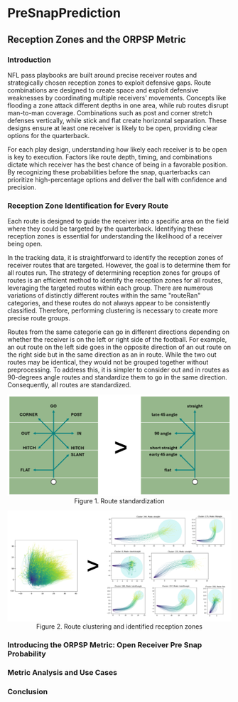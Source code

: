 # PreSnapPrediction

## Reception Zones and the ORPSP Metric
### Introduction
NFL pass playbooks are built around precise receiver routes and strategically chosen reception zones to exploit defensive gaps. Route combinations are designed to create space and exploit defensive weaknesses by coordinating multiple receivers' movements. Concepts like flooding a zone attack different depths in one area, while rub routes disrupt man-to-man coverage. Combinations such as post and corner stretch defenses vertically, while stick and flat create horizontal separation. These designs ensure at least one receiver is likely to be open, providing clear options for the quarterback.

For each play design, understanding how likely each receiver is to be open is key to execution. Factors like route depth, timing, and combinations dictate which receiver has the best chance of being in a favorable position. By recognizing these probabilities before the snap, quarterbacks can prioritize high-percentage options and deliver the ball with confidence and precision.


### Reception Zone Identification for Every Route
Each route is designed to guide the receiver into a specific area on the field where they could be targeted by the quarterback. Identifying these reception zones is essential for understanding the likelihood of a receiver being open.

In the tracking data, it is straightforward to identify the reception zones of receiver routes that are targeted. However, the goal is to determine them for all routes run. The strategy of determining reception zones for groups of routes is an efficient method to identify the reception zones for all routes, leveraging the targeted routes within each group. There are numerous variations of distinctly different routes within the same "routeRan" categories, and these routes do not always appear to be consistently classified. Therefore, performing clustering is necessary to create more precise route groups.

Routes from the same categorie can go in different directions depending on whether the receiver is on the left or right side of the football. For example, an out route on the left side goes in the opposite direction of an out route on the right side but in the same direction as an in route. While the two out routes may be identical, they would not be grouped together without preprocessing. To address this, it is simpler to consider out and in routes as 90-degrees angle routes and standardize them to go in the same direction. Consequently, all routes are standardized.

<p align="center">
    <img src="reports/figures/route_transformation.png">
    Figure 1. Route standardization
</p>

<p align="center">
    <img src="reports/figures/route_clusters.png">
    Figure 2. Route clustering and identified reception zones
</p>


### Introducing the ORPSP Metric: Open Receiver Pre Snap Probability

### Metric Analysis and Use Cases

### Conclusion
